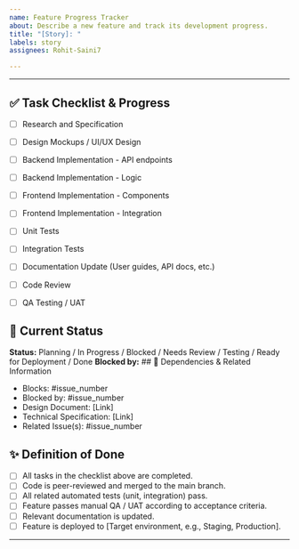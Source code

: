 ```yaml
---
name: Feature Progress Tracker
about: Describe a new feature and track its development progress.
title: "[Story]: "
labels: story
assignees: Rohit-Saini7

---
```


---
## ✅ Task Checklist & Progress
- [ ] Research and Specification
- [ ] Design Mockups / UI/UX Design
- [ ] Backend Implementation - API endpoints
- [ ] Backend Implementation - Logic
- [ ] Frontend Implementation - Components
- [ ] Frontend Implementation - Integration
- [ ] Unit Tests
- [ ] Integration Tests
- [ ] Documentation Update (User guides, API docs, etc.)
- [ ] Code Review
- [ ] QA Testing / UAT


## 🚧 Current Status
**Status:** Planning / In Progress / Blocked / Needs Review / Testing / Ready for Deployment / Done
**Blocked by:** ## 🔗 Dependencies & Related Information
* Blocks: #issue_number
* Blocked by: #issue_number
* Design Document: [Link]
* Technical Specification: [Link]
* Related Issue(s): #issue_number


## ✨ Definition of Done
* [ ] All tasks in the checklist above are completed.
* [ ] Code is peer-reviewed and merged to the main branch.
* [ ] All related automated tests (unit, integration) pass.
* [ ] Feature passes manual QA / UAT according to acceptance criteria.
* [ ] Relevant documentation is updated.
* [ ] Feature is deployed to [Target environment, e.g., Staging, Production].
---
